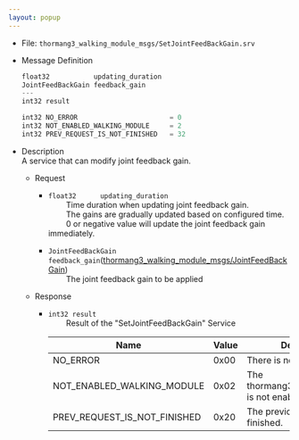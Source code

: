 ```yaml
---
layout: popup
---
```


- File: `thormang3_walking_module_msgs/SetJointFeedBackGain.srv`


- Message Definition
  ```c
  float32           updating_duration
  JointFeedBackGain feedback_gain
  ---
  int32 result

  int32 NO_ERROR                       = 0
  int32 NOT_ENABLED_WALKING_MODULE     = 2
  int32 PREV_REQUEST_IS_NOT_FINISHED   = 32
  ```

- Description  
A service that can modify joint feedback gain.

  - Request  
    * `float32      updating_duration`  
&emsp;&emsp; Time duration when updating joint feedback gain.  
&emsp;&emsp; The gains are gradually updated based on configured time.  
&emsp;&emsp; 0 or negative value will update the joint feedback gain immediately.  

    * `JointFeedBackGain feedback_gain`([thormang3_walking_module_msgs/JointFeedBackGain])  
&emsp;&emsp; The joint feedback gain to be applied  

  - Response  
    * `int32 result`  
&emsp;&emsp; Result of the "SetJointFeedBackGain" Service

      | Name                           | Value | Description                                   |
      |--------------------------------|-------|-----------------------------------------------|
      | NO_ERROR                       | 0x00  | There is no error.                            |
      | NOT_ENABLED_WALKING_MODULE     | 0x02  | The thormang3_walking_module is not enabled.  |
      | PREV_REQUEST_IS_NOT_FINISHED   | 0x20  | The previous request is not finished.         |


[thormang3_walking_module_msgs/JointFeedBackGain]: /docs/en/platform/msgs/JointFeedBackGain_msg/#jointfeedbackgain-msg

